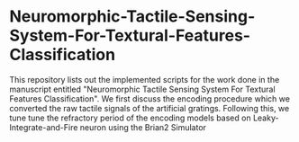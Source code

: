 # Neuromorphic-Tactile-Sensing-System-For-Textural-Features-Classification
This repository lists out the implemented scripts for the work done in the manuscript entitled "Neuromorphic Tactile Sensing System For Textural Features Classification".
We first discuss the encoding procedure which we converted the raw tactile signals of the artificial gratings. Following this, we tune tune the refractory period of the encoding models based on Leaky-Integrate-and-Fire neuron using the Brian2 Simulator
